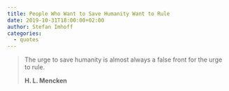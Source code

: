 ```yaml
---
title: People Who Want to Save Humanity Want to Rule
date: 2019-10-31T18:00:00+02:00
author: Stefan Imhoff
categories:
  - quotes
---
```


> The urge to save humanity is almost always a false front for the urge to rule.
>
> **H. L. Mencken**
